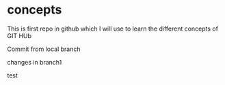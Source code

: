# concepts

This is first repo in github which I will use to learn the different concepts of GIT HUb

Commit from local branch

changes in branch1

test
